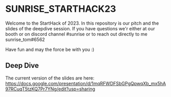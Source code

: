 # SUNRISE_STARTHACK23

Welcome to the StartHack of 2023.
In this repository is our pitch and the slides of the deepdive session. If you have questions we'r either at our booth or on discord channel #sunrise or to reach out directly to me sunrise_tom#6562

Have fun and may the force be with you :)

## Deep Dive
The current version of the slides are here: https://docs.google.com/presentation/d/1mqRFWDFSbGPgQpwqXb_mx5hA97RCuqT5tzKQ7Pr7YNg/edit?usp=sharing
